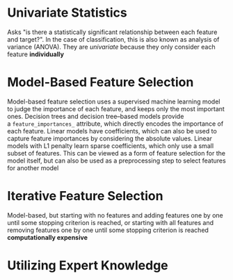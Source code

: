# Univariate Statistics
Asks "is there a statistically significant relationship between each feature and target?". In the case of classification, this is also known as analysis of variance (ANOVA).
They are *univariate* because they only consider each feature **individually**

# Model-Based Feature Selection
Model-based feature selection uses a supervised machine learning model to judge the importance of each feature, and keeps only the most important ones. 
Decision trees and decision tree–based models provide a `feature_importances_` attribute, which directly encodes the importance of each feature. Linear models have coefficients, which can also be used to capture feature importances by considering the absolute values. 
Linear models with L1 penalty learn sparse coefficients, which only use a small subset of features. This can be viewed as a form of feature selection for the model itself, but can also be used as a preprocessing step to select features for another model

# Iterative Feature Selection
Model-based, but starting with no features and adding features one by one until some stopping criterion is reached, or starting with all features and removing features one by one until some stopping criterion is reached
**computationally expensive**

# Utilizing Expert Knowledge